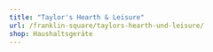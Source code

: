 ```yaml
---
title: "Taylor's Hearth & Leisure"
url: /franklin-square/taylors-hearth-und-leisure/
shop: Haushaltsgeräte
---
```

